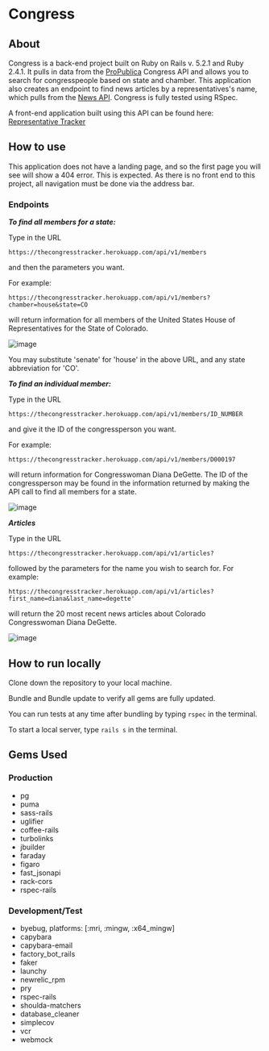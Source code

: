 # Congress

## About
Congress is a back-end project built on Ruby on Rails v. 5.2.1 and Ruby 2.4.1. It pulls in data from the [ProPublica](https://projects.propublica.org/api-docs/congress-api/members/) Congress API and allows you to search for congresspeople based on state and chamber. This application also creates an endpoint to find news articles by a representatives's name, which pulls from the [News API](https://newsapi.org/). Congress is fully tested using RSpec.

A front-end application built using this API can be found here: [Representative Tracker](https://github.com/TCraig7/RepresentativeTracker)

## How to use
This application does not have a landing page, and so the first page you will see will show a 404 error. This is expected. As there is no front end to this project, all navigation must be done via the address bar.

### Endpoints
***To find all members for a state:***

Type in the URL

```
https://thecongresstracker.herokuapp.com/api/v1/members
```

and then the parameters you want. 

For example:

```
https://thecongresstracker.herokuapp.com/api/v1/members?chamber=house&state=CO
```

will return information for all members of the United States House of Representatives for the State of Colorado.

![image](https://user-images.githubusercontent.com/36015215/49394106-47ae7680-f6f0-11e8-8eb3-ae5014bd4a52.png)

You may substitute 'senate' for 'house' in the above URL, and any state abbreviation for 'CO'.

***To find an individual member:***

Type in the URL

```
https://thecongresstracker.herokuapp.com/api/v1/members/ID_NUMBER
```

and give it the ID of the congressperson you want. 

For example:

```
https://thecongresstracker.herokuapp.com/api/v1/members/D000197
```

will return information for Congresswoman Diana DeGette. The ID of the congressperson may be found in the information returned by making the API call to find all members for a state.

![image](https://user-images.githubusercontent.com/36015215/49394122-5137de80-f6f0-11e8-8ee4-062c1693c35f.png)

***Articles***

Type in the URL

```
https://thecongresstracker.herokuapp.com/api/v1/articles?
```

followed by the parameters for the name you wish to search for. For example:

```
https://thecongresstracker.herokuapp.com/api/v1/articles?first_name=diana&last_name=degette'
```

will return the 20 most recent news articles about Colorado Congresswoman Diana DeGette.

![image](https://user-images.githubusercontent.com/36015215/49394208-7f1d2300-f6f0-11e8-8764-250b11e4d95e.png)

## How to run locally
Clone down the repository to your local machine.

Bundle and Bundle update to verify all gems are fully updated.

You can run tests at any time after bundling by typing ``rspec`` in the terminal.

To start a local server, type ``rails s`` in the terminal.

## Gems Used
### Production

* pg
* puma
* sass-rails
* uglifier
* coffee-rails
* turbolinks
* jbuilder
* faraday
* figaro
* fast_jsonapi
* rack-cors
* rspec-rails

### Development/Test

* byebug, platforms: [:mri, :mingw, :x64_mingw]
* capybara
* capybara-email
* factory_bot_rails
* faker
* launchy
* newrelic_rpm
* pry
* rspec-rails
* shoulda-matchers
* database_cleaner
* simplecov
* vcr
* webmock
